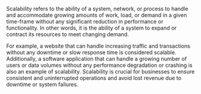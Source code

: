 Scalability refers to the ability of a system, network, or process to handle and accommodate growing amounts of work, load, or demand in a given time-frame without any significant reduction in performance or functionality. In other words, it is the ability of a system to expand or contract its resources to meet changing demand.

For example, a website that can handle increasing traffic and transactions without any downtime or slow response time is considered scalable. Additionally, a software application that can handle a growing number of users or data volumes without any performance degradation or crashing is also an example of scalability. Scalability is crucial for businesses to ensure consistent and uninterrupted operations and avoid lost revenue due to downtime or system failures.